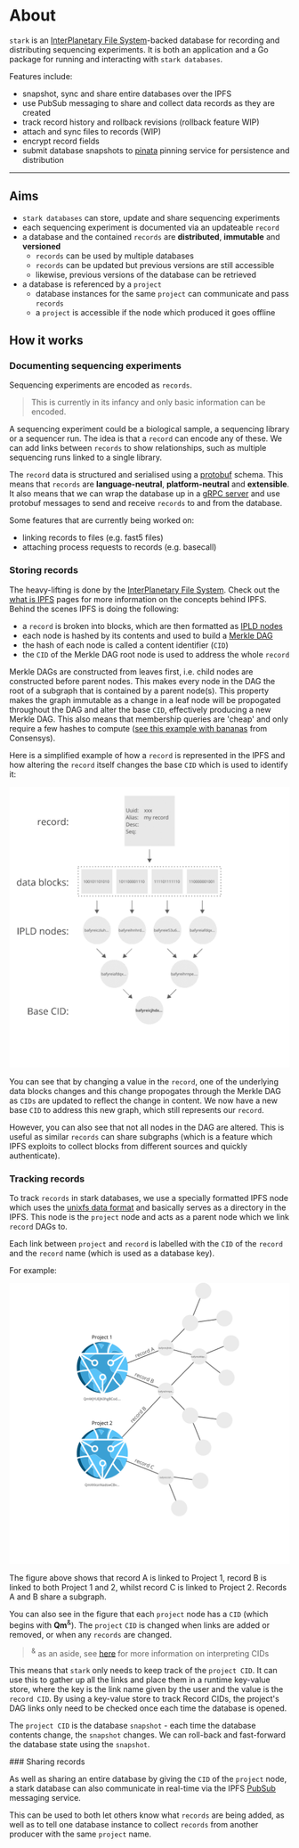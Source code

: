 # About

`stark` is an [InterPlanetary File System](https://ipfs.io/)-backed database for recording and distributing sequencing experiments. It is both an application and a Go package for running and interacting with `stark databases`.

Features include:

- snapshot, sync and share entire databases over the IPFS
- use PubSub messaging to share and collect data records as they are created
- track record history and rollback revisions (rollback feature WIP)
- attach and sync files to records (WIP)
- encrypt record fields
- submit database snapshots to [pinata](https://pinata.cloud/) pinning service for persistence and distribution

***

## Aims

- `stark databases` can store, update and share sequencing experiments
- each sequencing experiment is documented via an updateable `record`
- a database and the contained `records` are **distributed**, **immutable** and **versioned**
    - `records` can be used by multiple databases
    - `records` can be updated but previous versions are still accessible
    - likewise, previous versions of the database can be retrieved
- a database is referenced by a `project`
    - database instances for the same `project` can communicate and pass `records`
    - a `project` is accessible if the node which produced it goes offline

## How it works

### Documenting sequencing experiments

Sequencing experiments are encoded as `records`.

>This is currently in its infancy and only basic information can be encoded.

A sequencing experiment could be a biological sample, a sequencing library or a sequencer run. The idea is that a `record` can encode any of these. We can add links between `records` to show relationships, such as multiple sequencing runs linked to a single library.

The `record` data is structured and serialised using a [protobuf](https://developers.google.com/protocol-buffers) schema. This means that `records` are **language-neutral**, **platform-neutral** and **extensible**. It also means that we can wrap the database up in a [gRPC server](https://grpc.io/docs/what-is-grpc/introduction/) and use protobuf messages to send and receive `records` to and from the database.

Some features that are currently being worked on:

* linking records to files (e.g. fast5 files)
* attaching process requests to records (e.g. basecall)


### Storing records

The heavy-lifting is done by the [InterPlanetary File System](https://ipfs.io/). Check out the [what is IPFS](https://docs.ipfs.io/concepts/what-is-ipfs) pages for more information on the concepts behind IPFS. Behind the scenes IPFS is doing the following:

- a `record` is broken into blocks, which are then formatted as [IPLD nodes](https://ipld.io/)
- each node is hashed by its contents and used to build a [Merkle DAG](https://docs.ipfs.io/concepts/merkle-dag/)
- the hash of each node is called a content identifier (`CID`)
- the `CID` of the Merkle DAG root node is used to address the whole `record`

Merkle DAGs are constructed from leaves first, i.e. child nodes are constructed before parent nodes. This makes every node in the DAG the root of a subgraph that is contained by a parent node(s). This property makes the graph immutable as a change in a leaf node will be propogated throughout the DAG and alter the base `CID`, effectively producing a new Merkle DAG. This also means that membership queries are 'cheap' and only require a few hashes to compute ([see this example with bananas](https://miro.medium.com/max/1400/0*lR_IMzUjQUJgXq5A.png) from Consensys).

Here is a simplified example of how a `record` is represented in the IPFS and how altering the `record` itself changes the base `CID` which is used to identify it:

![dag-eg](img/dag/mdag-eg.gif)

You can see that by changing a value in the `record`, one of the underlying data blocks changes and this change propogates through the Merkle DAG as `CIDs` are updated to reflect the change in content. We now have a new base `CID` to address this new graph, which still represents our `record`.
 
However, you can also see that not all nodes in the DAG are altered. This is useful as similar `records` can share subgraphs (which is a feature which IPFS exploits to collect blocks from different sources and quickly authenticate).


### Tracking records

To track `records` in stark databases, we use a specially formatted IPFS node which uses the [unixfs data format](https://github.com/ipfs/go-unixfs/blob/master/pb/unixfs.proto) and basically serves as a directory in the IPFS. This node is the `project` node and acts as a parent node which we link `record` DAGs to.

Each link between `project` and `record` is labelled with the `CID` of the `record` and the `record` name (which is used as a database key).

For example:

![project-layout](img/dag/mdag-3.png)

The figure above shows that record A is linked to Project 1, record B is linked to both Project 1 and 2, whilst record C is linked to Project 2. Records A and B share a subgraph.

You can also see in the figure that each `project` node has a `CID` (which begins with **Qm**<sup>&</sup>). The `project` `CID` is changed when links are added or removed, or when any `records` are changed.

> <sup>&</sup> as an aside, see [here](https://proto.school/#/anatomy-of-a-cid) for more information on interpreting CIDs

This means that `stark` only needs to keep track of the `project CID`. It can use this to gather up all the links and place them in a runtime key-value store, where the key is the link name given by the user and the value is the `record CID`. By using a key-value store to track Record CIDs, the project's DAG links only need to be checked once each time the database is opened.

The `project CID` is the database `snapshot` - each time the database contents change, the `snapshot` changes. We can roll-back and fast-forward the database state using the `snapshot`.

### Sharing records

As well as sharing an entire database by giving the `CID` of the `project` node, a stark database can also communicate in real-time via the IPFS [PubSub](https://blog.ipfs.io/25-pubsub/) messaging service.

This can be used to both let others know what `records` are being added, as well as to tell one database instance to collect `records` from another producer with the same `project` name.
